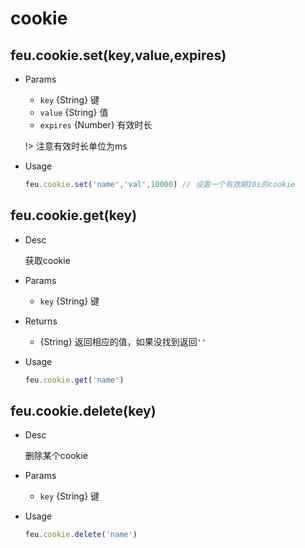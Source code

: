 # cookie

## feu.cookie.set(key,value,expires)

- Params

  - `key` {String}  键
  - `value` {String}  值
  - `expires` {Number}  有效时长

  !> 注意有效时长单位为ms

- Usage

  ```javascript
  feu.cookie.set('name','val',10000) // 设置一个有效期10s的cookie
  ```

## feu.cookie.get(key)

 - Desc

   获取cookie

- Params

  - `key` {String} 键

- Returns

  - {String} 返回相应的值，如果没找到返回`''`

- Usage

  ```javascript
  feu.cookie.get('name')
  ```


## feu.cookie.delete(key)

- Desc

  删除某个cookie

- Params

  - `key` {String} 键

- Usage

  ```javascript
  feu.cookie.delete('name')
  ```